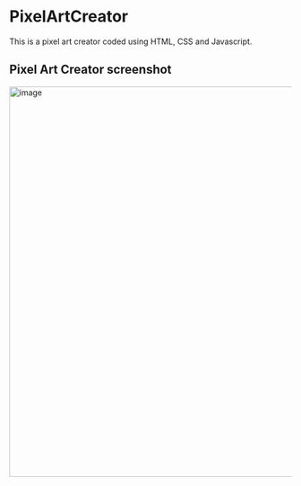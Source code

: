 # PixelArtCreator
This is a pixel art creator coded using HTML, CSS and Javascript. 

<h2>Pixel Art Creator screenshot</h2>
<img width="695" alt="image" src="https://user-images.githubusercontent.com/16652670/227803071-afc55ec0-bbcd-41a6-bb6b-de40d64cc4c9.png">
